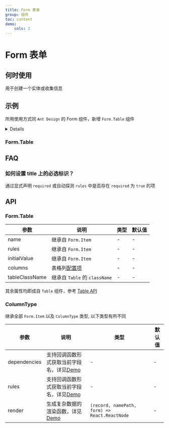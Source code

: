 ```yaml
---
title: Form 表单
group: 组件
toc: content
demo:
    cols: 2
---
```


# Form 表单

## 何时使用

用于创建一个实体或收集信息

## 示例

所用使用方式同 `Ant Design` 的 Form 组件，新增 `Form.Table` 组件

<Details title="基于 Ant Design 组件的扩展方式">

本仓库大量使用基于 Ant Design 组件的扩展方式。即不破坏 Ant Design 原组件的基础上，通过新增静态方法丰富组件的使用场景。例如当前 `Form.Table` 组件，或 [`Input.Match`](../input/index.md) 组件等

</Details>

### Form.Table

<code src="./demos/basic.tsx" title="基础使用" compact="true"></code>

<code src="./demos/related.tsx" title="联动更新" description="如果性别是男性展示体重，否则不展示" compact="true"></code>

<code src="./demos/check.tsx" title="配置可选择项" description="勾选禁用当前行的相关输入框" compact="true"></code>

<code src="./demos/rules.tsx" title="联动规则校验" description="只有性别为男性时，才需要填写地址" compact="true"></code>

<code src="./demos/footer.tsx" title="支持设置 footer" description="下拉框联动禁用" compact="true"></code>

## FAQ

### 如何设置 title 上的必选标识？

通过显式声明 `required` 或自动探测 `rules` 中是否存在 `required` 为 `true` 的项

## API

### Form.Table

| 参数           | 说明                                   | 类型 | 默认值 |
| -------------- | -------------------------------------- | ---- | ------ |
| name           | 继承自 `Form.Item`                     | -    | -      |
| rules          | 继承自 `Form.Item`                     | -    | -      |
| initialValue   | 继承自 `Form.Item`                     | -    | -      |
| columns        | 表格列<a href="#columntype">配置项</a> | -    | -      |
| tableClassName | 继承自 `Table` 的 `className`          | -    | -      |

其余属性均即成自 `Table` 组件，参考 <a href="https://4x.ant.design/components/table-cn/#Table" target="_blank">Table API</a>

### ColumnType

继承全部 `Form.Item` 以及 `ColumnType` 类型, 以下类型有所不同

| 参数         | 说明                                                                      | 类型                                          | 默认值 |
| ------------ | ------------------------------------------------------------------------- | --------------------------------------------- | ------ |
| dependencies | 支持回调函数形式获取当前字段名，详见<a href="#form-demo-related">Demo</a> | -                                             | -      |
| rules        | 支持回调函数形式获取当前字段名，详见<a href="#form-demo-rules">Demo</a>   | -                                             | -      |
| render       | 生成复杂数据的渲染函数，详见<a href="#form-demo-related">Demo</a>         | `(record, namePath, form) => React.ReactNode` | -      |

